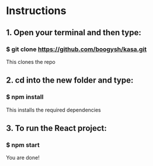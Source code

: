 # Instructions

## 1. Open your terminal and then type:
### $ git clone https://github.com/boogysh/kasa.git 
This clones the repo

## 2. cd into the new folder and type:
### $ npm install
This installs the required dependencies

## 3. To run the React project:
### $ npm start
You are done!




